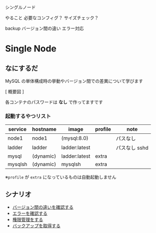 シングルノード

やること
必要なコンフィグ？
サイズチェック？

backup
バージョン間の違い
エラー対応


# Single Node
## なにするだ
MySQL の単体構成時の挙動やバージョン間での差異について学びます

[ 概要図 ]

各コンテナのパスワードは **なし** で作ってますです  

### 起動するやつリスト 
| service | hostname  | image         | profile | note          |
| ------- | --------- | ------------- | ------- | ------------- |
| node1   | node1     | (mysql:8.0)   |         | パスなし      |
| ladder  | ladder    | ladder:latest |         | パスなし sshd |
| mysql   | (dynamic) | ladder:latest | extra   |               |
| mysqlsh | (dynamic) | mysqlsh       | extra   |               |

※`profile` が `extra` になっているものは自動起動しません  

## シナリオ
 * [バージョン間の違いを確認する](./scenario01/README.md)
 * [エラーを確認する](./scenario02/README.md)
 * [権限管理をする](./scenario03/README.md)
 * [バックアップを取得する](./scenario04/README.md)